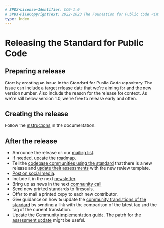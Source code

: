 ```yaml
---
# SPDX-License-Identifier: CC0-1.0
# SPDX-FileCopyrightText: 2022-2023 The Foundation for Public Code <info@publiccode.net>
type: Index
---
```


# Releasing the Standard for Public Code

## Preparing a release

Start by creating an issue in the Standard for Public Code repository.
The issue can include a target release date that we're aiming for and the new version number.
Also include the reason for the release for context.
As we're still below version 1.0, we're free to release early and often.

## Creating the release

Follow the [instructions](https://github.com/publiccodenet/standard/blob/develop/docs/releasing.md) in the documentation.

## After the release

* Announce the release on our [mailing list](https://lists.publiccode.net/mailman/postorius/lists/standard.lists.publiccode.net/).
* If needed, update the [roadmap](https://github.com/publiccodenet/standard/blob/develop/docs/roadmap.md).
* Tell the [codebase communities using the standard](https://publiccode.net/codebases/) that there is a new release and [update their assessments](assessment-update.md) with the new review template.
* [Post on social media](../communication/how-to-post-to-social-media.md).
* Include it in the next [newsletter](../communication/sending-newsletters.md).
* Bring up as news in the next [community call](../community-calls/index.md).
* Send new printed standards to firesouls.
* Offer to mail a printed copy to each new contributor.
* Give guidance on how to update the [community translations of the standard](https://github.com/publiccodenet/community-translations-standard) by sending a link with the comparison of the latest tag and the tag of the current translation.
* Update the [Community implementation guide](https://github.com/publiccodenet/community-implementation-guide-standard). The patch for the [assessment update](assessment-update.md) might be useful.
